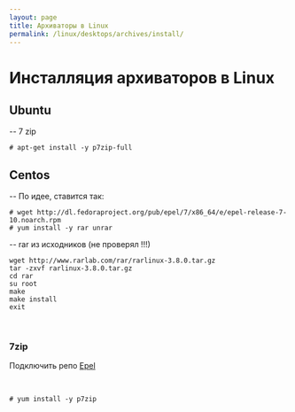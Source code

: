 ```yaml
---
layout: page
title: Архиваторы в Linux
permalink: /linux/desktops/archives/install/
---
```


# Инсталляция архиваторов в Linux

## Ubuntu

-- 7 zip

    # apt-get install -y p7zip-full

## Centos

-- По идее, ставится так:

    # wget http://dl.fedoraproject.org/pub/epel/7/x86_64/e/epel-release-7-10.noarch.rpm
    # yum install -y rar unrar

-- rar из исходников (не проверял !!!)

    wget http://www.rarlab.com/rar/rarlinux-3.8.0.tar.gz
    tar -zxvf rarlinux-3.8.0.tar.gz
    cd rar
    su root
    make
    make install
    exit

<br/>

### 7zip

Подключить репо <a href="/linux/desktops/centos/7.x/repos/">Epel</a>

<br/>

    # yum install -y p7zip
